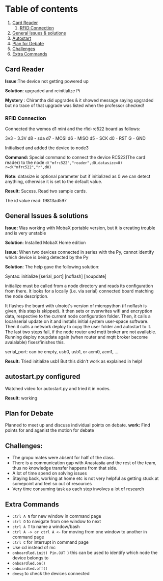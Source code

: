 # Table of contents

1. [Card Reader](#CardReader)
    1. [RFID Connection](#Card)
2. [General Issues & solutions](#issue)
3. [Autostart](#auto)
4. [Plan for Debate](#debat)
4. [Challenges](#challenge)
4. [Extra Commands](#extra)

 
## Card Reader <a name="CardReader"></a>

**Issue**:The device not getting powered up 


**Solution**: upgraded and reinitialize Pi


**Mystery** : Chirantha did upgrades & it showed message saying upgraded but no trace of that upgrade was listed when the professor checked!


### RFID Connection<a name="Card"></a>
Connected the wemos d1 mini and the rfid-rc522 board as follows:

3v3 - 3.3V
d8  - sda
d7  - MOSI
d6  - MISO
d5  - SCK
d0  - RST
G   - GND

Initialised and added the device to node3


**Command:**  Special command to connect the device RC522(The card reader) to the node
 ``` d("mfrc522","reader",d0,datasize=0) ```
``` r=d("mfrc522","r",d0) ```

**Note:** datasize is optional parameter but if initialized as 0 we can detect anything, otherwise it is set to the default value.


**Result:** Sucess. Read two sample cards.

The id value read: f9813ad597

## General Issues & solutions<a name="issue"></a>

**Issue:** Was working with MobaX portable version, but it is creating trouble and is very unstable

**Solution**: Installed MobaX Home edition


**Issue:** When two devices connected in series with the Py, cannot identify which device is being detected by the Py

**Solution**: The help gave the following solution:


Syntax: initialize [serial_port] [noflash] [noupdate]

initialize must be called from a node directory and reads its configuration from there.
It looks for a locally (i.e. via serial) connected board matching the node
description.

It flashes the board with ulnoiot's version of micropython (if noflash is given,
this step is skipped).
It then sets or overwrites wifi and encryption data, respective to the current
node configuration folder.
Then, it calls a local/serial update on it and installs initial system
user-space software.
Then it calls a network deploy to copy the user folder and autostart to it.
The last two steps fail, if the node router and mqtt broker are not available.
Running deploy noupdate again (when router and mqtt broker become avaialable)
fixes/finishes this.

serial_port: can be empty, usb0, usb1, or acm0, acm1, ...



**Result:** Tried initialize usb1 
But this didn't work as explained in help!


## autostart.py configured<a name="auto"></a>

Watched video for autostart.py and tried it in nodes.

**Result:** working 


## Plan for Debate<a name="debate"></a>
Planned to meet up and discuss individual points on debate. </b>
**work:** Find points for and aganist the motion for debate
 
 ## Challenges: <a name="challenge"></a>
 - The gropu mates were absent for half of the class. 
 - There is a communication gap with Anastasiia and the rest of the team, thus no knowledge transfer happens from that side. 
 - A lot of time spend on solving issues
 - Staying back, working at home etc is not very helpful as getting stuck at somepoint and feel so out of resources 
 - Very time consuming task as each step involves a lot of research
 
 ## Extra Commands<a name="extr"></a>
- ```ctrl A N``` for new window in command page 
- ```ctrl O``` to navigate from one window to next
- ```ctrl A T``` to name a window/bash
- ```ctrl A -> or ctrl A <-``` for moving from one window to another in command page
- ```ctrl C``` for interrupt in command page
- Use cd instead of mc
- ```onboardled.init( Pin.OUT ```) this can be used to identify which node the device belongs to
- ```onboardled.on()```
- ```onboardled.off()```
- ```dmesg``` to check the devices connected 
 
